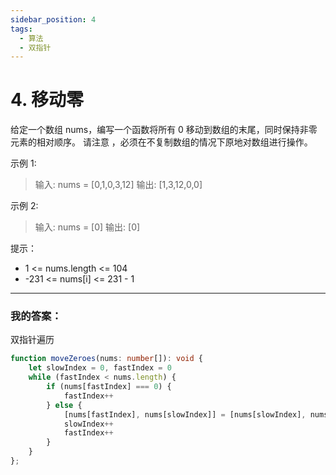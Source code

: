 ```yaml
---
sidebar_position: 4
tags:
  - 算法
  - 双指针
---
```


# 4. 移动零

给定一个数组 nums，编写一个函数将所有 0 移动到数组的末尾，同时保持非零元素的相对顺序。
请注意 ，必须在不复制数组的情况下原地对数组进行操作。

示例 1:
> 输入: nums = [0,1,0,3,12]
  输出: [1,3,12,0,0]

示例 2:
> 输入: nums = [0]
  输出: [0]

提示：
- 1 <= nums.length <= 104
- -231 <= nums[i] <= 231 - 1

---
### 我的答案：
双指针遍历
```ts
function moveZeroes(nums: number[]): void {
    let slowIndex = 0, fastIndex = 0
    while (fastIndex < nums.length) {
        if (nums[fastIndex] === 0) {
            fastIndex++
        } else {
            [nums[fastIndex], nums[slowIndex]] = [nums[slowIndex], nums[fastIndex]]
            slowIndex++
            fastIndex++
        }
    }
};
```
